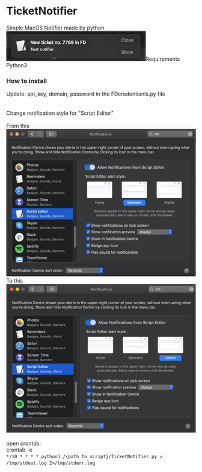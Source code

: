 <h1>TicketNotifier</h1>
Simple MacOS Notifier made by python
<img src="ss.png")

<h3>Requirements</h3>
Python3

<h3>How to install</h3>
Update: api_key, domain, password in the FDcredentianls.py file
<br />
<br />
<br />Change notification style for "Script Editor"
<br />
<br />From this
<img src="Editor1.png")
<br />To this
<img src="Editor2.png")
<br />
<br />
<br />open crontab:
<br />crontab -e
<br /><code>*/10 * * * * python3 /{path_to_script}/TicketNotifier.py > /tmp/stdout.log 2>/tmp/stderr.log</code>
